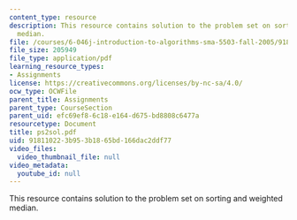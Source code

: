 ```yaml
---
content_type: resource
description: This resource contains solution to the problem set on sorting and weighted
  median.
file: /courses/6-046j-introduction-to-algorithms-sma-5503-fall-2005/918110223b953b1865bd166dac2ddf77_ps2sol.pdf
file_size: 205949
file_type: application/pdf
learning_resource_types:
- Assignments
license: https://creativecommons.org/licenses/by-nc-sa/4.0/
ocw_type: OCWFile
parent_title: Assignments
parent_type: CourseSection
parent_uid: efc69ef8-6c18-e164-d675-bd8808c6477a
resourcetype: Document
title: ps2sol.pdf
uid: 91811022-3b95-3b18-65bd-166dac2ddf77
video_files:
  video_thumbnail_file: null
video_metadata:
  youtube_id: null
---
```

This resource contains solution to the problem set on sorting and weighted median.